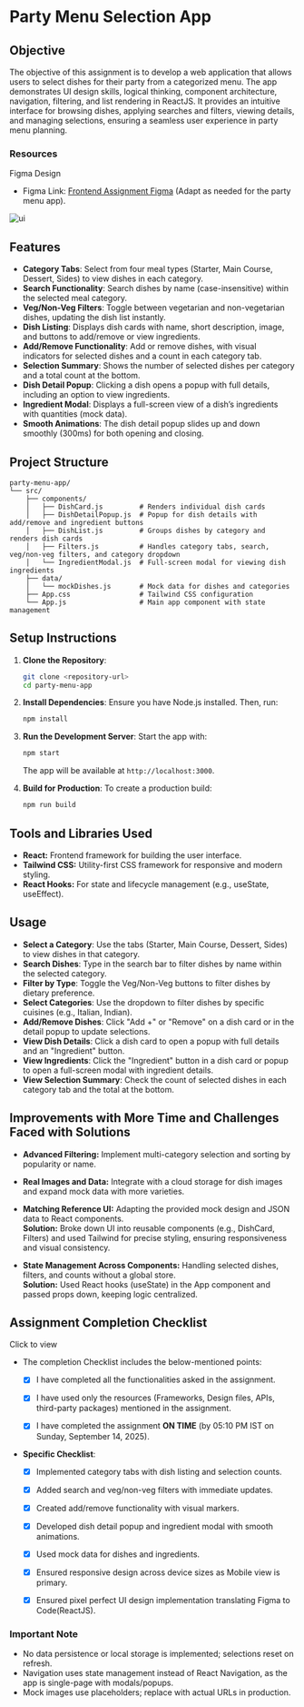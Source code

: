 # Party Menu Selection App

## Objective

The objective of this assignment is to develop a web application that allows users to select dishes for their party from a categorized menu. The app demonstrates UI design skills, logical thinking, component architecture, navigation, filtering, and list rendering in ReactJS. It provides an intuitive interface for browsing dishes, applying searches and filters, viewing details, and managing selections, ensuring a seamless user experience in party menu planning.

### Resources

Figma Design

- Figma Link: [Frontend Assignment Figma](https://www.figma.com/design/j7VAQnzrL435tnYiQP1bac/React-Native-Assignment?node-id=0-1&t=Ido2BfnGCEFnXvPT-1) (Adapt as needed for the party menu app).

![ui](public/images/preview.png)

## Features

- **Category Tabs**: Select from four meal types (Starter, Main Course, Dessert, Sides) to view dishes in each category.
- **Search Functionality**: Search dishes by name (case-insensitive) within the selected meal category.
- **Veg/Non-Veg Filters**: Toggle between vegetarian and non-vegetarian dishes, updating the dish list instantly.
- **Dish Listing**: Displays dish cards with name, short description, image, and buttons to add/remove or view ingredients.
- **Add/Remove Functionality**: Add or remove dishes, with visual indicators for selected dishes and a count in each category tab.
- **Selection Summary**: Shows the number of selected dishes per category and a total count at the bottom.
- **Dish Detail Popup**: Clicking a dish opens a popup with full details, including an option to view ingredients.
- **Ingredient Modal**: Displays a full-screen view of a dish’s ingredients with quantities (mock data).
- **Smooth Animations**: The dish detail popup slides up and down smoothly (300ms) for both opening and closing.

## Project Structure

```
party-menu-app/
└── src/
    ├── components/
    │   ├── DishCard.js         # Renders individual dish cards
    │   ├── DishDetailPopup.js  # Popup for dish details with add/remove and ingredient buttons
    │   ├── DishList.js         # Groups dishes by category and renders dish cards
    │   ├── Filters.js          # Handles category tabs, search, veg/non-veg filters, and category dropdown
    │   └── IngredientModal.js  # Full-screen modal for viewing dish ingredients
    ├── data/
    │   └── mockDishes.js       # Mock data for dishes and categories
    ├── App.css                 # Tailwind CSS configuration
    └── App.js                  # Main app component with state management
```

## Setup Instructions

1. **Clone the Repository**:
   ```bash
   git clone <repository-url>
   cd party-menu-app
   ```

2. **Install Dependencies**:
   Ensure you have Node.js installed. Then, run:
   ```bash
   npm install
   ```

3. **Run the Development Server**:
   Start the app with:
   ```bash
   npm start
   ```
   The app will be available at `http://localhost:3000`.

4. **Build for Production**:
   To create a production build:
   ```bash
   npm run build
   ```

## Tools and Libraries Used

- **React:** Frontend framework for building the user interface.
- **Tailwind CSS:** Utility-first CSS framework for responsive and modern styling.
- **React Hooks:** For state and lifecycle management (e.g., useState, useEffect).

## Usage

- **Select a Category**: Use the tabs (Starter, Main Course, Dessert, Sides) to view dishes in that category.
- **Search Dishes**: Type in the search bar to filter dishes by name within the selected category.
- **Filter by Type**: Toggle the Veg/Non-Veg buttons to filter dishes by dietary preference.
- **Select Categories**: Use the dropdown to filter dishes by specific cuisines (e.g., Italian, Indian).
- **Add/Remove Dishes**: Click "Add +" or "Remove" on a dish card or in the detail popup to update selections.
- **View Dish Details**: Click a dish card to open a popup with full details and an "Ingredient" button.
- **View Ingredients**: Click the "Ingredient" button in a dish card or popup to open a full-screen modal with ingredient details.
- **View Selection Summary**: Check the count of selected dishes in each category tab and the total at the bottom.


## Improvements with More Time and Challenges Faced with Solutions

- **Advanced Filtering:** Implement multi-category selection and sorting by popularity or name.

- **Real Images and Data:** Integrate with a cloud storage for dish images and expand mock data with more varieties.

- **Matching Reference UI:** Adapting the provided mock design and JSON data to React components.\
  **Solution:** Broke down UI into reusable components (e.g., DishCard, Filters) and used Tailwind for precise styling, ensuring responsiveness and visual consistency.

- **State Management Across Components:** Handling selected dishes, filters, and counts without a global store.\
  **Solution:** Used React hooks (useState) in the App component and passed props down, keeping logic centralized.

## Assignment Completion Checklist

Click to view

- The completion Checklist includes the below-mentioned points:
  - [x] I have completed all the functionalities asked in the assignment.

  - [x] I have used only the resources (Frameworks, Design files, APIs, third-party packages) mentioned in the assignment.

  - [x] I have completed the assignment **ON TIME** (by 05:10 PM IST on Sunday, September 14, 2025).
- **Specific Checklist**:
  - [x] Implemented category tabs with dish listing and selection counts.

  - [x] Added search and veg/non-veg filters with immediate updates.

  - [x] Created add/remove functionality with visual markers.

  - [x] Developed dish detail popup and ingredient modal with smooth animations.

  - [x] Used mock data for dishes and ingredients.

  - [x] Ensured responsive design across device sizes as Mobile view is primary.

  - [x] Ensured pixel perfect UI design implementation translating Figma to Code(ReactJS).

  
### Important Note

- No data persistence or local storage is implemented; selections reset on refresh.
- Navigation uses state management instead of React Navigation, as the app is single-page with modals/popups.
- Mock images use placeholders; replace with actual URLs in production.

